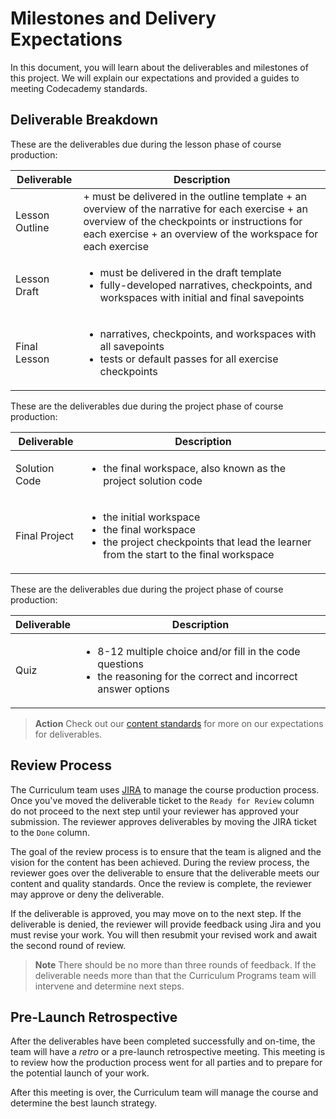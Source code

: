 # Milestones and Delivery Expectations
In this document, you will learn about the deliverables and milestones of this project. We will explain our expectations and provided a guides to meeting Codecademy standards.

## Deliverable Breakdown
These are the deliverables due during the lesson phase of course production:

|  Deliverable | Description  |
| ------------ | ------------ |
| Lesson Outline  |  + must be delivered in the outline template + an overview of the narrative for each exercise + an overview of the checkpoints or instructions for each exercise + an overview of the workspace for each exercise |
| Lesson Draft  | <ul><li>must be delivered in the draft template</li><li>fully-developed narratives, checkpoints, and workspaces with initial and final savepoints</li></ul>|
| Final Lesson  | <ul><li>narratives, checkpoints, and workspaces with all savepoints</li><li>tests or default passes for all exercise checkpoints</li></ul>  |

These are the deliverables due during the project phase of course production:

|  Deliverable | Description  |
| ------------ | ------------ |
| Solution Code  | <ul><li>the final workspace, also known as the project solution code</li></ul> |
| Final Project  | <ul><li>the initial workspace</li><li>the final workspace</li><li>the project checkpoints that lead the learner from the start to the final workspace</li></ul>|

These are the deliverables due during the project phase of course production:

|  Deliverable | Description  |
| ------------ | ------------ |
| Quiz  |  <ul><li>8-12 multiple choice and/or fill in the code questions</li><li>the reasoning for the correct and incorrect answer options</li></ul> |

> __Action__ Check out our [content standards](http://codecademy-curriculum-documentation.s3-website-us-east-1.amazonaws.com/) for more on our expectations for deliverables.

## Review Process
The Curriculum team uses [JIRA](https://codecademy.atlassian.net/secure/RapidBoard.jspa?projectKey=CPD&rapidView=99) to manage the course production process. Once you've moved the deliverable ticket to the `Ready for Review` column do not proceed to the next step until your reviewer has approved your submission. The reviewer approves deliverables by moving the JIRA ticket to the `Done` column.

The goal of the review process is to ensure that the team is aligned and the vision for the content has been achieved. During the review process, the reviewer goes over the deliverable to ensure that the deliverable meets our content and quality standards. Once the review is complete, the reviewer may approve or deny the deliverable.

If the deliverable is approved, you may move on to the next step. If the deliverable is denied, the reviewer will provide feedback using Jira and you must revise your work. You will then resubmit your revised work and await the second round of review. 

>__Note__ There should be no more than three rounds of feedback. If the deliverable needs more than that the Curriculum Programs team will intervene and determine next steps.

## Pre-Launch Retrospective
After the deliverables have been completed successfully and on-time, the team will have a _retro_ or a pre-launch retrospective meeting. This meeting is to review how the production process went for all parties and to prepare for the potential launch of your work.

After this meeting is over, the Curriculum team will manage the course and determine the best launch strategy.
